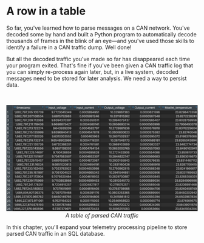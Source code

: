 # A row in a table

So far, you've learned how to parse messages on a CAN network. You've decoded some
by hand and built a Python program to automatically decode thousands of frames in
the blink of an eye—and you've used those skills to identify a failure in a CAN
traffic dump. Well done!

But all the decoded traffic you've made so far has disappeared each time your
program exited. That's fine if you've been given a CAN traffic log that you
can simply re-process again later, but, in a live system, decoded messages need
to be stored for later analysis. We need a way to persist data.

<br/>

<p align="center">
    <img src="../../images/table.png" />
    <br/>
    <i>A table of parsed CAN traffic</i>
</p>

In this chapter, you'll expand your telemetry processing pipeline to store parsed
CAN traffic in an SQL database.
